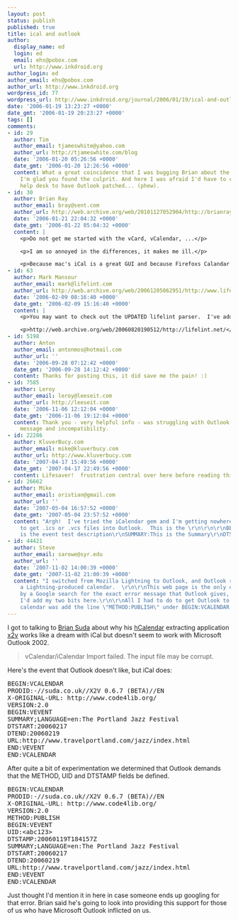 ```yaml
---
layout: post
status: publish
published: true
title: ical and outlook
author:
  display_name: ed
  login: ed
  email: ehs@pobox.com
  url: http://www.inkdroid.org
author_login: ed
author_email: ehs@pobox.com
author_url: http://www.inkdroid.org
wordpress_id: 77
wordpress_url: http://www.inkdroid.org/journal/2006/01/19/ical-and-outlook/
date: '2006-01-19 13:23:27 +0000'
date_gmt: '2006-01-19 20:23:27 +0000'
tags: []
comments:
- id: 29
  author: Tim
  author_email: tjameswhite@yahoo.com
  author_url: http://tjameswhite.com/blog
  date: '2006-01-20 05:26:56 +0000'
  date_gmt: '2006-01-20 12:26:56 +0000'
  content: What a great coincidence that I was bugging Brian about the same thing!
    I'm glad you found the culprit. And here I was afraid I'd have to contact our
    help desk to have Outlook patched... (phew).
- id: 30
  author: Brian Ray
  author_email: bray@sent.com
  author_url: http://web.archive.org/web/20101127052904/http://brianray.chipy.org:80/
  date: '2006-01-21 22:04:32 +0000'
  date_gmt: '2006-01-22 05:04:32 +0000'
  content: |
    <p>Do not get me started with the vCard, vCalendar, ...</p>

    <p>I am so annoyed in the differences, it makes me ill.</p>

    <p>Because mac's iCal is a great GUI and because Firefoxs Calandar allows edits on DAV server, I stick with this format. M$ is just wrong.</p>
- id: 63
  author: Mark Mansour
  author_email: mark@lifelint.com
  author_url: http://web.archive.org/web/20061205062951/http://www.lifelint.com:80/blog/
  date: '2006-02-09 08:16:40 +0000'
  date_gmt: '2006-02-09 15:16:40 +0000'
  content: |
    <p>You may want to check out the UPDATED lifelint parser.  I've added support for Outlook.</p>

    <p>http://web.archive.org/web/20060820190512/http://lifelint.net/</p>
- id: 5198
  author: Anton
  author_email: antonmos@hotmail.com
  author_url: ''
  date: '2006-09-28 07:12:42 +0000'
  date_gmt: '2006-09-28 14:12:42 +0000'
  content: Thanks for posting this, it did save me the pain! :)
- id: 7585
  author: Leroy
  author_email: leroy@leeseit.com
  author_url: http://leeseit.com
  date: '2006-11-06 12:12:04 +0000'
  date_gmt: '2006-11-06 19:12:04 +0000'
  content: Thank you - very helpful info - was struggling with Outlook's useless error
    message and incompatibility.
- id: 22286
  author: KluverBucy.com
  author_email: mike@kluverbucy.com
  author_url: http://www.kluverbucy.com
  date: '2007-04-17 15:49:56 +0000'
  date_gmt: '2007-04-17 22:49:56 +0000'
  content: Lifesaver!  frustration central over here before reading this - Thanks!
- id: 26662
  author: Mike
  author_email: oristian@gmail.com
  author_url: ''
  date: '2007-05-04 16:57:52 +0000'
  date_gmt: '2007-05-04 23:57:52 +0000'
  content: "Argh!  I've tried the iCalendar gem and I'm getting nowhere on the ability
    to get .ics or .vcs files into Outlook.  This is the \r\n\r\n\r\nBEGIN:VCALENDAR\r\nMETHOD:PUBLIC\r\nVERSION:2.0\r\nCALSCALE:GREGORIAN\r\nPRODID:iCalendar-Ruby\r\nBEGIN:VEVENT\r\nPRIORITY:5\r\nCLASS:PUBLIC\r\nURL:http://finance.yahoo.com\r\nUID:2007-05-04T16:54:13-0700_110934668@mo1.local\r\nDESCRIPTION:this
    is the event test description\r\nSUMMARY:This is the Summary\r\nDTSTART:20070412T000000\r\nTRANSP:OPAQUE\r\nDTSTAMP:20070504T165413\r\nSEQ:0\r\nEND:VEVENT\r\nEND:VCALENDAR\r\n"
- id: 44421
  author: Steve
  author_email: sarowe@syr.edu
  author_url: ''
  date: '2007-11-02 14:00:39 +0000'
  date_gmt: '2007-11-02 21:00:39 +0000'
  content: "I switched from Mozilla Lightning to Outlook, and Outlook refused to import
    a Lightning-produced calendar.  \r\n\r\nThis web page is the only one returned
    by a Google search for the exact error message that Outlook gives, so I thought
    I'd add my two bits here.\r\n\r\nAll I had to do to get Outlook to import the
    calendar was add the line \"METHOD:PUBLISH\" under BEGIN:VCALENDAR."
---
```

<p>I got to talking to <a href="http://suda.co.uk/">Brian Suda</a> about why his <a href="http://microformats.org/wiki/hcalendar">hCalendar</a> extracting application <a href="http://suda.co.uk/projects/X2V/">x2v</a> works like a dream with iCal but doesn't seem to work with Microsoft Outlook 2002.</p>
<blockquote><p>
vCalendar/iCalendar Import failed. The input file may be corrupt.
</p></blockquote>
<p>Here's the event that Outlook doesn't like, but iCal does:</p>
<pre>
BEGIN:VCALENDAR
PRODID:-//suda.co.uk//X2V 0.6.7 (BETA)//EN
X-ORIGINAL-URL: http://www.code4lib.org/
VERSION:2.0
BEGIN:VEVENT
SUMMARY;LANGUAGE=en:The Portland Jazz Festival
DTSTART:20060217
DTEND:20060219
URL:http://www.travelportland.com/jazz/index.html
END:VEVENT
END:VCALENDAR
</pre>
<p>After quite a bit of experimentation we determined that Outlook demands that the METHOD, UID and DTSTAMP fields be defined.</p>
<pre>
BEGIN:VCALENDAR
PRODID:-//suda.co.uk//X2V 0.6.7 (BETA)//EN
X-ORIGINAL-URL: http://www.code4lib.org/
VERSION:2.0
METHOD:PUBLISH
BEGIN:VEVENT
UID:&lt;abc123&gt
DTSTAMP:20060119T184157Z
SUMMARY;LANGUAGE=en:The Portland Jazz Festival
DTSTART:20060217
DTEND:20060219
URL:http://www.travelportland.com/jazz/index.html
END:VEVENT
END:VCALENDAR
</pre>
<p>Just thought I'd mention it in here in case someone ends up googling for that error. Brian said he's going to look into providing this support for those of us who have Microsoft Outlook inflicted on us.</p>
